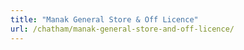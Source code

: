 ```yaml
---
title: "Manak General Store & Off Licence"
url: /chatham/manak-general-store-and-off-licence/
---
```

